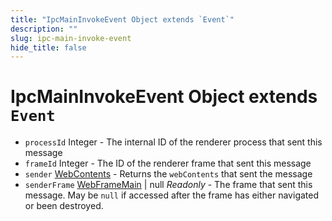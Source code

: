```yaml
---
title: "IpcMainInvokeEvent Object extends `Event`"
description: ""
slug: ipc-main-invoke-event
hide_title: false
---
```


# IpcMainInvokeEvent Object extends `Event`

* `processId` Integer - The internal ID of the renderer process that sent this message
* `frameId` Integer - The ID of the renderer frame that sent this message
* `sender` [WebContents](latest/api/web-contents.md) - Returns the `webContents` that sent the message
* `senderFrame` [WebFrameMain](latest/api/web-frame-main.md) | null _Readonly_ - The frame that sent this message. May be `null` if accessed after the frame has either navigated or been destroyed.
